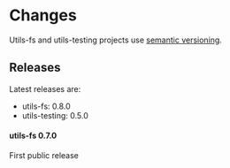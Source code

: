 # Changes

Utils-fs and utils-testing projects use [semantic versioning](http://semver.org/).


## Releases

Latest releases are:

 * utils-fs: 0.8.0
 * utils-testing: 0.5.0


#### utils-fs 0.7.0

First public release
